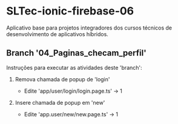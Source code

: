 # SLTec-ionic-firebase-06

Aplicativo base para projetos integradores dos cursos técnicos de desenvolvimento de aplicativos híbridos.

## Branch '04_Paginas_checam_perfil'

Instruções para executar as atividades deste 'branch':

1) Remova chamada de popup de 'login'

    - Edite 'app/user/login/login.page.ts' &rarr; 1

2) Insere chamada de popup em 'new'

    - Edite 'app.user/new/new.page.ts' &rarr; 1